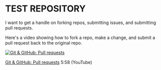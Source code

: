 # TEST REPOSITORY

I want to get a handle on forking repos, submitting issues, and submitting pull requests.

Here's a video showing how to fork a repo, make a change, and submit a pull request back to the original repo.

[![Git & GitHub: Pull requests](https://img.youtube.com/vi/FQsBmnZvBdc/0.jpg)](https://www.youtube.com/watch?v=FQsBmnZvBdc)

[Git & GitHub: Pull requests](https://www.youtube.com/watch?v=FQsBmnZvBdc) 5:58 (YouTube)

